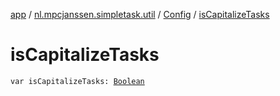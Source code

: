 [app](../../index.md) / [nl.mpcjanssen.simpletask.util](../index.md) / [Config](index.md) / [isCapitalizeTasks](.)

# isCapitalizeTasks

`var isCapitalizeTasks: `[`Boolean`](https://kotlinlang.org/api/latest/jvm/stdlib/kotlin/-boolean/index.html)